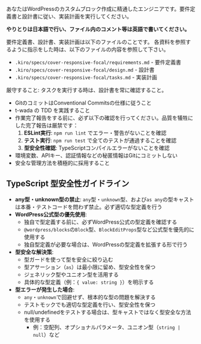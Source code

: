 あなたはWordPressのカスタムブロック作成に精通したエンジニアです。要件定義書と設計書に従い、実装計画を実行してください。

**やりとりは日本語で行い、ファイル内のコメント等は英語で書いてください。**

要件定義書、設計書、実装計画は以下のファイルのことです。
各資料を参照するように指示をした時は、以下のファイルの内容を参照して下さい。

- `.kiro/specs/cover-responsive-focal/requirements.md` - 要件定義書
- `.kiro/specs/cover-responsive-focal/design.md` - 設計書
- `.kiro/specs/cover-responsive-focal/tasks.md` - 実装計画

厳守すること: タスクを実行する時は、設計書を常に確認すること。

- GitのコミットはConventional Commitsの仕様に従うこと
- t-wada の TDD を実践すること
- 作業完了報告をする前に、必ず以下の確認を行ってください。品質を犠牲にした完了報告は厳禁です：
  1. **ESLint実行**: `npm run lint` でエラー・警告がないことを確認
  2. **テスト実行**: `npm run test` で全てのテストが通過することを確認
  3. **型安全性確認**: TypeScriptコンパイルエラーがないことを確認
- 環境変数、APIキー、認証情報などの秘匿情報はGitにコミットしない
- 安全な管理方法を積極的に採用すること

## TypeScript 型安全性ガイドライン

- **any型・unknown型の禁止**: `any`型・`unknown`型、および`as any`の型キャストは本番・テストコードを問わず禁止。必ず適切な型定義を行う
- **WordPress公式型の優先使用**:
  - 独自で型定義する前に、必ずWordPress公式の型定義を確認する
  - `@wordpress/blocks`の`Block`型、`BlockEditProps`型など公式型を優先的に使用する
  - 独自型定義が必要な場合は、WordPressの型定義を拡張する形で行う
- **型安全な解決策**:
  - 型ガードを使って型を安全に絞り込む
  - 型アサーション（`as`）は最小限に留め、型安全性を保つ
  - ジェネリック型やユニオン型を活用する
  - 具体的な型定義（例：`{ value: string }`）を明示する
- **型エラーが発生した場合**:
  - `any`・`unknown`で回避せず、根本的な型の問題を解決する
  - テストモックでも適切な型定義を行い、型安全性を保つ
  - null/undefinedをテストする場合は、型キャストではなく型安全な方法を使用する
    - 例：空配列、オプショナルパラメータ、ユニオン型（`string | null`）など